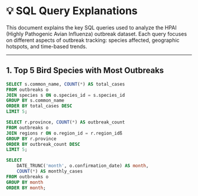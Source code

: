 # 💡 SQL Query Explanations

This document explains the key SQL queries used to analyze the HPAI (Highly Pathogenic Avian Influenza) outbreak dataset. Each query focuses on different aspects of outbreak tracking: species affected, geographic hotspots, and time-based trends.

---

## 1. Top 5 Bird Species with Most Outbreaks

```sql
SELECT s.common_name, COUNT(*) AS total_cases
FROM outbreaks o
JOIN species s ON o.species_id = s.species_id
GROUP BY s.common_name
ORDER BY total_cases DESC
LIMIT 5;

SELECT r.province, COUNT(*) AS outbreak_count
FROM outbreaks o
JOIN regions r ON o.region_id = r.region_idß
GROUP BY r.province
ORDER BY outbreak_count DESC
LIMIT 5;

SELECT
    DATE_TRUNC('month', o.confirmation_date) AS month,
    COUNT(*) AS monthly_cases
FROM outbreaks o
GROUP BY month
ORDER BY month;

